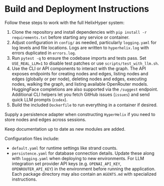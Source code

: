 # Build and Deployment Instructions

Follow these steps to work with the full HelixHyper system:

1. Clone the repository and install dependencies with `pip install -r requirements.txt` before starting any service or container.
2. Adjust configuration in `config/` as needed, particularly `logging.yaml` for log levels and file locations.
   Logs are written to `hyperhelix.log` with errors duplicated in `errors.log`.
3. Run `pytest -q` to ensure the codebase imports and tests pass.
   Set `USE_REAL_LLM=1` to disable test patches or use `scripts/test_with_llm.sh`.
4. Use the CLI or API components to interact with the graph. The API exposes endpoints for creating nodes and edges, listing nodes and edges (globally or per node), deleting nodes and edges, executing nodes, walking the graph, and listing available OpenRouter models. HuggingFace completions are also supported via the `/suggest` endpoint.
   Additional CLI helpers let you fetch GitHub issues (`issues`) and send quick LLM prompts (`codex`).
5. Build the included `Dockerfile` to run everything in a container if desired.

Supply a persistence adapter when constructing `HyperHelix` if you need to
store nodes and edges across sessions.

Keep documentation up to date as new modules are added.

Configuration files include:
- `default.yaml` for runtime settings like strand counts.
- `persistence.yaml` for database connection details.
Update these along with `logging.yaml` when deploying to new environments.
For LLM integration set provider API keys (e.g. `OPENAI_API_KEY`, `OPENROUTER_API_KEY`) in the environment before running the application.
Each package directory may also contain an `AGENTS.md` with specialized instructions.
